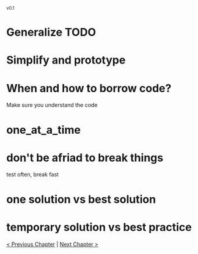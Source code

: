 <sub>v0.1</sub>

# Generalize TODO

# Simplify and prototype

# When and how to borrow code?

Make sure you understand the code

# one_at_a_time

# don't be afriad to break things

test often, break fast

# one solution vs best solution

# temporary solution vs best practice

[< Previous Chapter](3_identify_problem.md) | [Next Chapter >](5_decompose.md)
